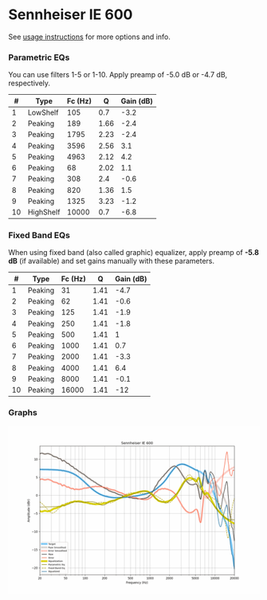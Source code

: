 # Sennheiser IE 600
See [usage instructions](https://github.com/jaakkopasanen/AutoEq#usage) for more options and info.

### Parametric EQs
You can use filters 1-5 or 1-10. Apply preamp of -5.0 dB or -4.7 dB, respectively.

|   # | Type      |   Fc (Hz) |    Q |   Gain (dB) |
|-----|-----------|-----------|------|-------------|
|   1 | LowShelf  |       105 | 0.7  |        -3.2 |
|   2 | Peaking   |       189 | 1.66 |        -2.4 |
|   3 | Peaking   |      1795 | 2.23 |        -2.4 |
|   4 | Peaking   |      3596 | 2.56 |         3.1 |
|   5 | Peaking   |      4963 | 2.12 |         4.2 |
|   6 | Peaking   |        68 | 2.02 |         1.1 |
|   7 | Peaking   |       308 | 2.4  |        -0.6 |
|   8 | Peaking   |       820 | 1.36 |         1.5 |
|   9 | Peaking   |      1325 | 3.23 |        -1.2 |
|  10 | HighShelf |     10000 | 0.7  |        -6.8 |

### Fixed Band EQs
When using fixed band (also called graphic) equalizer, apply preamp of **-5.8 dB** (if available) and set gains manually with these parameters.

|   # | Type    |   Fc (Hz) |    Q |   Gain (dB) |
|-----|---------|-----------|------|-------------|
|   1 | Peaking |        31 | 1.41 |        -4.7 |
|   2 | Peaking |        62 | 1.41 |        -0.6 |
|   3 | Peaking |       125 | 1.41 |        -1.9 |
|   4 | Peaking |       250 | 1.41 |        -1.8 |
|   5 | Peaking |       500 | 1.41 |         1   |
|   6 | Peaking |      1000 | 1.41 |         0.7 |
|   7 | Peaking |      2000 | 1.41 |        -3.3 |
|   8 | Peaking |      4000 | 1.41 |         6.4 |
|   9 | Peaking |      8000 | 1.41 |        -0.1 |
|  10 | Peaking |     16000 | 1.41 |       -12   |

### Graphs
![](./Sennheiser%20IE%20600.png)
